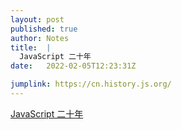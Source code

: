 ```yaml
---
layout: post
published: true
author: Notes
title:  |
  JavaScript 二十年
date:   2022-02-05T12:23:31Z

jumplink: https://cn.history.js.org/
---
```


[JavaScript 二十年](https://cn.history.js.org/)

